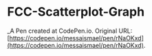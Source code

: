 # FCC-Scatterplot-Graph
 _A Pen created at CodePen.io. Original URL: [https://codepen.io/messaismael/pen/rNaOKxd](https://codepen.io/messaismael/pen/rNaOKxd).
